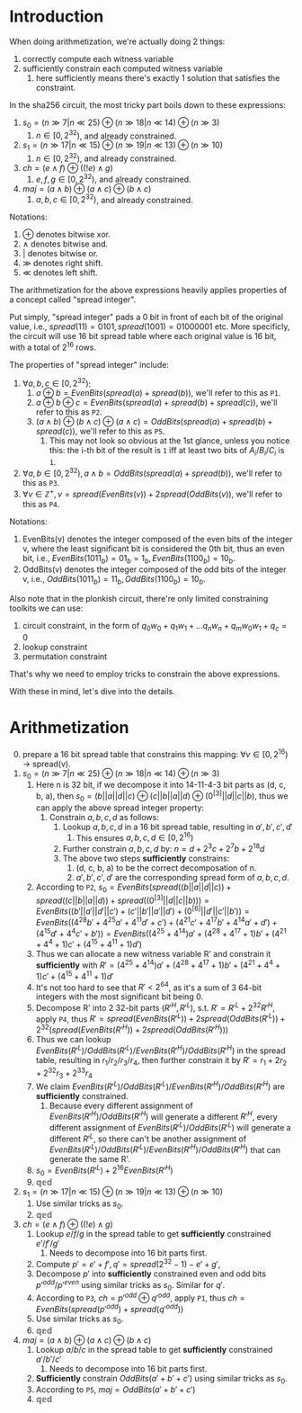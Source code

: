 # Introduction

When doing arithmetization, we're actually doing 2 things:
1. correctly compute each witness variable
2. sufficiently constrain each computed witness variable
    1. here sufficiently means there's exactly 1 solution that satisfies the constraint.

In the sha256 circuit, the most tricky part boils down to these expressions:
1. $s_0 = (n\gg7|n\ll25) \oplus (n\gg18|n\ll14) \oplus (n\gg3)$
    1. $n \in [0, 2^{32})$, and already constrained.
2. $s_1 = (n\gg17|n\ll15) \oplus (n\gg19|n\ll13) \oplus (n\gg10)$
    1. $n \in [0, 2^{32})$, and already constrained.
3. $ch = (e \land f) \oplus ((!e) \land g)$
    1. $e,f,g \in [0, 2^{32})$, and already constrained.
4. $maj = (a \land b) \oplus (a \land c) \oplus (b \land c)$
    1. $a,b,c \in [0, 2^{32})$, and already constrained.

Notations:
1. $\oplus$ denotes bitwise xor.
2. $\land$ denotes bitwise and.
3. $|$ denotes bitwise or.
4. $\gg$ denotes right shift.
5. $\ll$ denotes left shift.

The arithmetization for the above expressions heavily applies properties of a concept called "spread integer".

Put simply, "spread integer" pads a 0 bit in front of each bit of the original value, i.e., $spread(11) = 0101, spread(1001) = 01000001$ etc. More specificly, the circuit will use 16 bit spread table where each original value is 16 bit, with a total of $2^{16}$ rows.

The properties of "spread integer" include:
1. $\forall a,b,c \in [0, 2^{32})$:
    1. $a \oplus b = EvenBits(spread(a) + spread(b))$, we'll refer to this as `P1`.
    2. $a \oplus b \oplus c = EvenBits(spread(a) + spread(b) + spread(c))$, we'll refer to this as `P2`.
    3. $(a \land b) \oplus (b \land c) \oplus (a \land c) = OddBits(spread(a) + spread(b) + spread(c))$, we'll refer to this as `P5`.
        1. This may not look so obvious at the 1st glance, unless you notice this: the i-th bit of the result is `1` iff at least two bits of $A_i/B_i/C_i$ is `1`.
2. $\forall a,b \in [0, 2^{32}), a \land b = OddBits(spread(a) + spread(b))$, we'll refer to this as `P3`.
3. $\forall v \in \mathbb{Z^{+}}, v = spread(EvenBits(v)) + 2 spread(OddBits(v))$, we'll refer to this as `P4`.

Notations:
1. EvenBits(v) denotes the integer composed of the even bits of the integer v, where the least significant bit is considered the 0th bit, thus an even bit, i.e., $EvenBits(1011_b) = 01_b = 1_b, EvenBits(1100_b) = 10_b$.
2. OddBits(v) denotes the integer composed of the odd bits of the integer v, i.e., $OddBits(1011_b) = 11_b, OddBits(1100_b) = 10_b$.

Also note that in the plonkish circuit, there're only limited constraining toolkits we can use:
1. circuit constraint, in the form of $q_0 w_0 + q_1 w_1 + ... q_n w_n + q_m w_0 w_1 + q_c = 0$
2. lookup constraint
3. permutation constraint

That's why we need to employ tricks to constrain the above expressions.

With these in mind, let's dive into the details.

# Arithmetization

0. prepare a 16 bit spread table that constrains this mapping: $\forall v \in [0, 2^{16})$ -> spread(v).
1. $s_0 = (n\gg7|n\ll25) \oplus (n\gg18|n\ll14) \oplus (n\gg3)$
    1. Here n is 32 bit, if we decompose it into 14-11-4-3 bit parts as (d, c, b, a), then $s_0 = (b||a||d||c)  \oplus (c||b||a||d)\oplus(0^{[3]}||d||c||b)$, thus we can apply the above spread integer property:
        1. Constrain $a,b,c,d$ as follows:
            1. Lookup $a,b,c,d$ in a 16 bit spread table, resulting in $a',b',c',d'$
                1. This ensures $a,b,c,d \in [0, 2^{16})$
            2. Further constrain $a,b,c,d$ by: $n = d + 2^{3}c + 2^{7}b + 2^{18}d$
            3. The above two steps **sufficiently** constrains:
                1. (d, c, b, a) to be the correct decomposation of n.
                2. $a',b',c',d'$ are the corresponding spread form of $a,b,c,d$.
    2. According to `P2`, $s_0 = EvenBits(spread((b||a||d||c)) + spread((c||b||a||d)) + spread((0^{[3]}||d||c||b))) = EvenBits((b'||a'||d'||c') + (c'||b'||a'||d') + (0^{[6]}||d'||c'||b')) = EvenBits((4^{28}b'+4^{25}a'+4^{11}d'+c') + (4^{21}c' + 4^{17}b'+4^{14}a'+d') + (4^{15}d'+4^4c'+b')) = EvenBits((4^{25}+4^{14})a' + (4^{28}+4^{17}+1)b' + (4^{21}+4^4+1)c' + (4^{15}+4^{11}+1)d')$
    3. Thus we can allocate a new witness variable R' and constrain it **sufficiently** with $R' = (4^{25}+4^{14})a' + (4^{28}+4^{17}+1)b' + (4^{21}+4^4+1)c' + (4^{15}+4^{11}+1)d'$
    4. It's not too hard to see that $R' \lt 2^{64}$, as it's a sum of 3 64-bit integers with the most significant bit being 0.
    5. Decompose R' into 2 32-bit parts $(R'^H, R'^L)$, s.t. $R' = R'^L + 2^{32} R'^H$, apply `P4`, thus $R' = spread(EvenBits(R'^L)) + 2 spread(OddBits(R'^L)) + 2^{32} (spread(EvenBits(R'^H)) + 2 spread(OddBits(R'^H)))$
    6. Thus we can lookup $EvenBits(R'^L)/OddBits(R'^L)/EvenBits(R'^H)/OddBits(R'^H)$ in the spread table, resulting in $r_1/r_2/r_3/r_4$, then further constrain it by $R' = r_1 + 2 r_2 + 2^{32} r_3 + 2^{33} r_4$
    7. We claim $EvenBits(R'^L)/OddBits(R'^L)/EvenBits(R'^H)/OddBits(R'^H)$ are **sufficiently** constrained.
        1. Because every different assignment of $EvenBits(R'^H)/OddBits(R'^H)$ will generate a different $R'^H$, every different assignment of $EvenBits(R'^L)/OddBits(R'^L)$ will generate a different $R'^L$, so there can't be another assignment of $EvenBits(R'^L)/OddBits(R'^L)/EvenBits(R'^H)/OddBits(R'^H)$ that can generate the same R'.
    8. $s_0 = EvenBits(R'^L) + 2^{16}EvenBits(R'^H)$
    9. $\mathbb{qed}$
2. $s_1 = (n\gg17|n\ll15) \oplus (n\gg19|n\ll13) \oplus (n\gg10)$
    1. Use similar tricks as $s_0$.
    2. $\mathbb{qed}$
3. $ch = (e \land f) \oplus ((!e) \land g)$
    1. Lookup $e/f/g$ in the spread table to get **sufficiently** constrained $e'/f'/g'$
        1. Needs to decompose into 16 bit parts first.
    2. Compute $p' = e' + f', q'=spread(2^{32}-1) - e' + g'$,
    3. Decompose $p'$ into **sufficiently** constrained even and odd bits $p'^{odd}/p'^{even}$ using similar tricks as $s_0$. Similar for $q'$.
    4. According to `P3`, $ch = p'^{odd} \oplus q'^{odd}$, apply `P1`, thus $ch = EvenBits(spread(p'^{odd}) + spread(q'^{odd}))$
    5. Use similar tricks as $s_0$.
    6. $\mathbb{qed}$
4. $maj = (a \land b) \oplus (a \land c) \oplus (b \land c)$
    1. Lookup $a/b/c$ in the spread table to get **sufficiently** constrained $a'/b'/c'$
        1. Needs to decompose into 16 bit parts first.
    2. **Sufficiently** constrain $OddBits(a' + b' + c')$ using similar tricks as $s_0$.
    3. According to `P5`, $maj = OddBits(a' + b' + c')$
    4. $\mathbb{qed}$